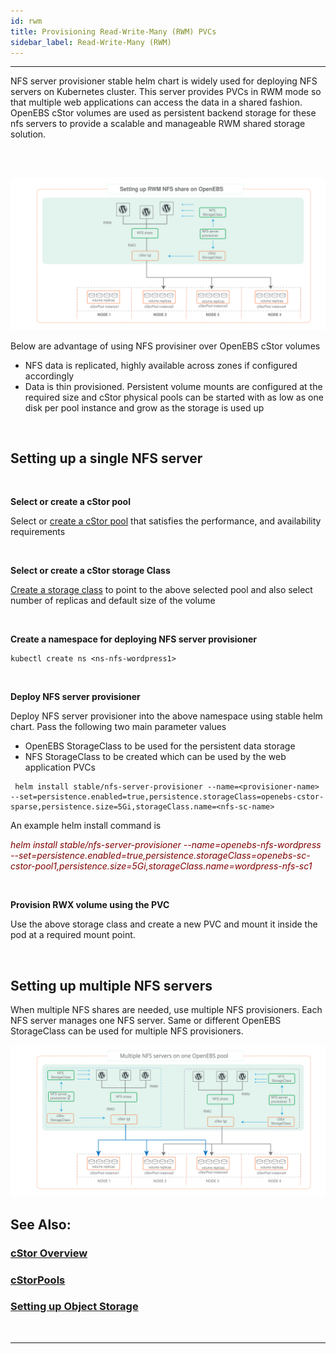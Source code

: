 ```yaml
---
id: rwm
title: Provisioning Read-Write-Many (RWM) PVCs
sidebar_label: Read-Write-Many (RWM)
---
```

------

NFS server provisioner stable helm chart is widely used for deploying NFS servers on Kubernetes cluster. This server provides PVCs in RWM mode so that multiple web applications can access the data in a shared fashion. OpenEBS cStor volumes are used as persistent backend storage for these nfs servers to provide a scalable and manageable RWM shared storage solution. 



<br><br>

<img src="/docs/assets/svg/rwm-single.svg" alt="OpenEBS and NFS provisioner" style="width:1000px;">

<br>	

Below are advantage of using NFS provisiner over OpenEBS cStor volumes 

- NFS data is replicated, highly available across zones if configured accordingly
- Data is thin provisioned. Persistent volume mounts are configured at the required size and cStor physical pools can be started with as low as one disk per pool instance and grow as the storage is used up



<br>

## Setting up a single NFS server

<br>

**Select or create a cStor pool**

Select or <a href="/docs/next/configurepools.html">create a cStor pool</a> that satisfies the performance, and availability requirements

<br>

**Select or create a cStor storage Class**

<a href="/docs/next/configuresc.html">Create a storage class</a> to point to the above selected pool and also select number of replicas and default size of the volume

<br>

**Create a namespace for deploying NFS server provisioner**

```
kubectl create ns <ns-nfs-wordpress1>
```

<br>

**Deploy NFS server provisioner**

Deploy NFS server provisioner into the above namespace using stable helm chart. Pass the following two main parameter values 

 - OpenEBS StorageClass to be used for the persistent data storage
 - NFS StorageClass to be created which can be used by the web application PVCs

```
 helm install stable/nfs-server-provisioner --name=<provisioner-name> --set=persistence.enabled=true,persistence.storageClass=openebs-cstor-sparse,persistence.size=5Gi,storageClass.name=<nfs-sc-name>
```

An example helm install command is

<font color="maroon" >*helm install stable/nfs-server-provisioner --name=openebs-nfs-wordpress --set=persistence.enabled=true,persistence.storageClass=openebs-sc-cstor-pool1,persistence.size=5Gi,storageClass.name=wordpress-nfs-sc1*</font>

<br>

**Provision RWX volume using the PVC**

Use the above storage class and create a new PVC and mount it inside the pod at a required mount point.



<br>

## Setting up multiple NFS servers

When multiple NFS shares are needed, use multiple NFS provisioners. Each NFS server manages one NFS server. Same or different OpenEBS StorageClass can be used for multiple NFS provisioners.



<img src="/docs/assets/svg/rwm-multiple.svg" alt="OpenEBS and NFS provisioner" style="width:1000px;">



<br>



## See Also:

### [cStor Overview](/docs/next/cstor.html)

### [cStorPools](/docs/next/configurepools.html)

### [Setting up Object Storage](/docs/next/minio.html)

<br>

<hr>

<br>

​	

<!-- Hotjar Tracking Code for https://docs.openebs.io -->

<script>
   (function(h,o,t,j,a,r){
       h.hj=h.hj||function(){(h.hj.q=h.hj.q||[]).push(arguments)};
       h._hjSettings={hjid:785693,hjsv:6};
       a=o.getElementsByTagName('head')[0];
       r=o.createElement('script');r.async=1;
       r.src=t+h._hjSettings.hjid+j+h._hjSettings.hjsv;
       a.appendChild(r);
   })(window,document,'https://static.hotjar.com/c/hotjar-','.js?sv=');
</script>


<!-- Global site tag (gtag.js) - Google Analytics -->
<script async src="https://www.googletagmanager.com/gtag/js?id=UA-92076314-12"></script>
<script>
  window.dataLayer = window.dataLayer || [];
  function gtag(){dataLayer.push(arguments);}
  gtag('js', new Date());

  gtag('config', 'UA-92076314-12');
</script>

